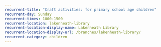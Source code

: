 ```yaml
---
recurrent-title: "Craft activities: for primary school age children"
recurrent-day: Sunday
recurrent-times: 1000-1500
recurrent-location: lakenheath-library
recurrent-location-display-name: Lakenheath Library
recurrent-location-display-url: /branches/lakenheath-library/
recurrent-category: children
---
```

